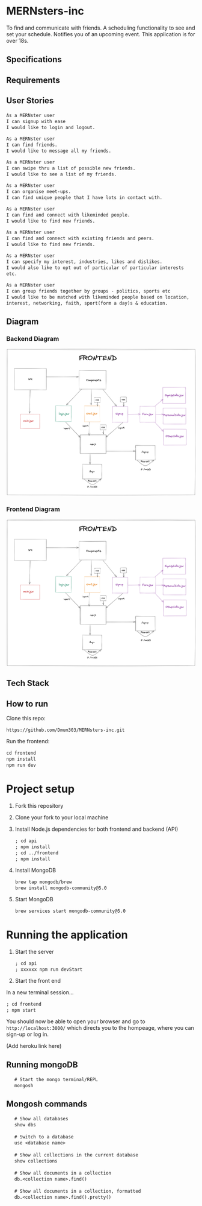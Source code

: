 # MERNsters-inc

To find and communicate with friends. A scheduling functionality to see and set your schedule. Notifies you of an upcoming event. This application is for over 18s.

## Specifications

## Requirements

## User Stories

```
As a MERNster user
I can signup with ease 
I would like to login and logout. 
```

```
As a MERNster user
I can find friends.
I would like to message all my friends.
```

```
As a MERNster user
I can swipe thru a list of possible new friends.
I would like to see a list of my friends.
```

```
As a MERNster user
I can organise meet-ups.
I can find unique people that I have lots in contact with.
```

```
As a MERNster user
I can find and connect with likeminded people.
I would like to find new friends.
```

```
As a MERNster user
I can find and connect with existing friends and peers.
I would like to find new friends.
```

```
As a MERNster user
I can specify my interest, industries, likes and dislikes.
I would also like to opt out of particular of particular interests etc.
```

```
As a MERNster user
I can group friends together by groups - politics, sports etc
I would like to be matched with likeminded people based on location, interest, networking, faith, sport(form a day)s & education.

```

## Diagram

### Backend Diagram
<img src='images/backend.png'/>

### Frontend Diagram
<img src='images/frontend.png'/>


## Tech Stack

## How to run

Clone this repo:

```
https://github.com/Dmum303/MERNsters-inc.git

```

Run the frontend:

```
cd frontend
npm install
npm run dev
```

# Project setup

1. Fork this repository
2. Clone your fork to your local machine
3. Install Node.js dependencies for both frontend and backend (API)
   ```
   ; cd api
   ; npm install
   ; cd ../frontend
   ; npm install
   ```

4. Install MongoDB
   ```
   brew tap mongodb/brew
   brew install mongodb-community@5.0
   ```
5. Start MongoDB
   ```
   brew services start mongodb-community@5.0
   ```

# Running the application

1. Start the server
   ```
   ; cd api
   ; xxxxxx npm run devStart
   ```
2. Start the front end

  In a new terminal session...
  ```
  ; cd frontend
  ; npm start
  ```

You should now be able to open your browser and go to `http://localhost:3000/` which directs you to the hompeage, where you can sign-up or log in.

(Add heroku link here)

## Running mongoDB

```shell
   # Start the mongo terminal/REPL
   mongosh
```

## Mongosh commands

```shell
   # Show all databases
   show dbs

   # Switch to a database
   use <database name>

   # Show all collections in the current database
   show collections

   # Show all documents in a collection
   db.<collection name>.find()

   # Show all documents in a collection, formatted
   db.<collection name>.find().pretty()
```

